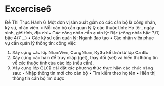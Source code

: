 # Excercise6
Đề Thi Thực Hành 6 
Một đơn vị sản xuất gồm có các cán bộ là công nhân, kỹ sư, nhân viên.
• Mỗi cán bộ cần quản lý lý các thuộc tính: Họ tên, ngày sinh, giới tính, địa chỉ
• Các công nhân cần quản lý: Bậc (công nhân bậc 3/7, bậc 4/7 …)
• Các kỹ sư cần quản lý: Ngành đào tạo
• Các nhân viên phục vụ cần quản lý thông tin: công việc
1. Xây dựng các lớp NhanVien, CongNhan, KySu kế thừa từ lớp CanBo
2. Xây dựng các hàm để truy nhập (get), thay đổi (set) và hiển thị thông tin về các thuộc tính của các lớp (nếu cần).
3. Xây dựng lớp QLCB cài đặt các phương thức thực hiện các chức năng sau:
• Nhập thông tin mới cho cán bộ
• Tìm kiếm theo họ tên
• Hiển thị thông tin cán bộ tìm được
